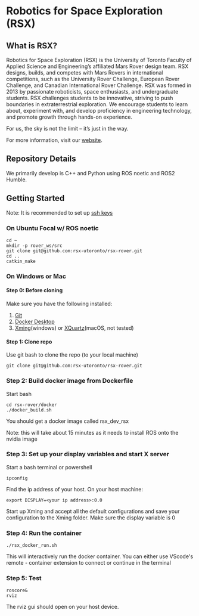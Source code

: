 # Robotics for Space Exploration (RSX)

## What is RSX?

Robotics for Space Exploration (RSX) is the University of Toronto Faculty of Applied Science and Engineering’s affiliated Mars Rover design team. 
RSX designs, builds, and competes with Mars Rovers in international competitions, such as the University Rover Challenge, European Rover Challenge, and Canadian International Rover Challenge. 
RSX was formed in 2013 by passionate roboticists, space enthusiasts, and undergraduate students. RSX challenges students to be innovative, striving to push boundaries in extraterrestrial exploration. We encourage students to learn about, experiment with, and develop proficiency in engineering technology, and promote growth through hands-on experience. 

For us, the sky is not the limit – it’s just in the way.

For more information, visit our [website](https://rsx.skule.ca/). 

## Repository Details 

We primarily develop is C++ and Python using ROS noetic and ROS2 Humble. 

## Getting Started 

Note: It is recommended to set up [ssh keys](https://docs.github.com/en/authentication/connecting-to-github-with-ssh/generating-a-new-ssh-key-and-adding-it-to-the-ssh-agent) 

### On Ubuntu Focal w/ ROS noetic 
```
cd ~
mkdir -p rover_ws/src 
git clone git@github.com:rsx-utoronto/rsx-rover.git
cd ..
catkin_make 
```
### On Windows or Mac 

#### Step 0: Before cloning
Make sure you have the following installed:
1. [Git](https://gitforwindows.org/)
2. [Docker Desktop](https://www.docker.com/products/docker-desktop/)
3. [Xming](https://sourceforge.net/projects/xming/)(windows) or [XQuartz](https://www.xquartz.org/)(macOS, not tested)

#### Step 1: Clone repo
Use git bash to clone the repo (to your local machine)
```
git clone git@github.com:rsx-utoronto/rsx-rover.git
```

### Step 2: Build docker image from Dockerfile 
Start bash 
```
cd rsx-rover/docker
./docker_build.sh
```
You should get a docker image called rsx_dev_rsx

Note: this will take about 15 minutes as it needs to install ROS onto the nvidia image 

### Step 3: Set up your display variables and start X server
Start a bash terminal or powershell 
```
ipconfig
```
Find the ip address of your host. 
On your host machine:
```
export DISPLAY=<your ip address>:0.0
```
Start up Xming and accept all the default configurations and save your configuration to the Xming folder. Make sure the display variable is 0

### Step 4: Run the container 
```
./rsx_docker_run.sh
```
This will interactively run the docker container. You can either use VScode's remote - container extension to connect or continue in the terminal 

### Step 5: Test
```
roscore&
rviz
```
The rviz gui should open on your host device. 



